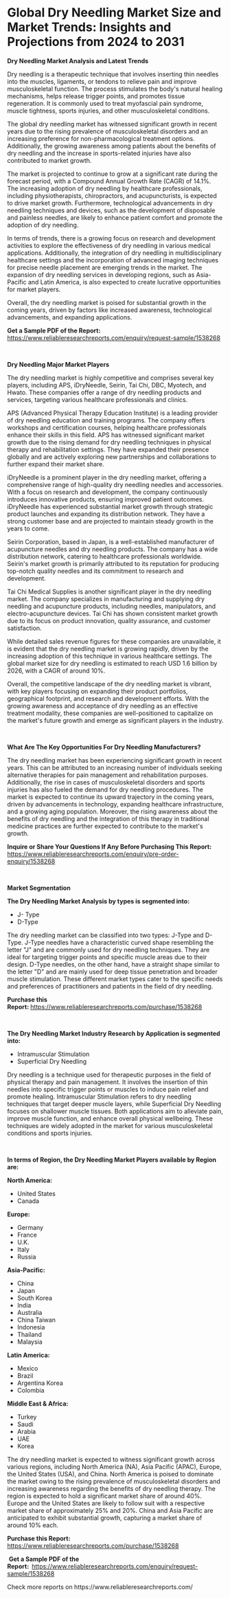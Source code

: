 <p><h1>Global Dry Needling Market Size and Market Trends: Insights and Projections from 2024 to 2031</h1></p><p><strong>Dry Needling Market Analysis and Latest Trends</strong></p>
<p><p>Dry needling is a therapeutic technique that involves inserting thin needles into the muscles, ligaments, or tendons to relieve pain and improve musculoskeletal function. The process stimulates the body's natural healing mechanisms, helps release trigger points, and promotes tissue regeneration. It is commonly used to treat myofascial pain syndrome, muscle tightness, sports injuries, and other musculoskeletal conditions.</p><p>The global dry needling market has witnessed significant growth in recent years due to the rising prevalence of musculoskeletal disorders and an increasing preference for non-pharmacological treatment options. Additionally, the growing awareness among patients about the benefits of dry needling and the increase in sports-related injuries have also contributed to market growth.</p><p>The market is projected to continue to grow at a significant rate during the forecast period, with a Compound Annual Growth Rate (CAGR) of 14.1%. The increasing adoption of dry needling by healthcare professionals, including physiotherapists, chiropractors, and acupuncturists, is expected to drive market growth. Furthermore, technological advancements in dry needling techniques and devices, such as the development of disposable and painless needles, are likely to enhance patient comfort and promote the adoption of dry needling.</p><p>In terms of trends, there is a growing focus on research and development activities to explore the effectiveness of dry needling in various medical applications. Additionally, the integration of dry needling in multidisciplinary healthcare settings and the incorporation of advanced imaging techniques for precise needle placement are emerging trends in the market. The expansion of dry needling services in developing regions, such as Asia-Pacific and Latin America, is also expected to create lucrative opportunities for market players.</p><p>Overall, the dry needling market is poised for substantial growth in the coming years, driven by factors like increased awareness, technological advancements, and expanding applications.</p></p>
<p><strong>Get a Sample PDF of the Report:&nbsp;</strong> <a href="https://www.reliableresearchreports.com/enquiry/request-sample/1538268">https://www.reliableresearchreports.com/enquiry/request-sample/1538268</a></p>
<p>&nbsp;</p>
<p><strong>Dry Needling Major Market Players</strong></p>
<p><p>The dry needling market is highly competitive and comprises several key players, including APS, iDryNeedle, Seirin, Tai Chi, DBC, Myotech, and Hwato. These companies offer a range of dry needling products and services, targeting various healthcare professionals and clinics.</p><p>APS (Advanced Physical Therapy Education Institute) is a leading provider of dry needling education and training programs. The company offers workshops and certification courses, helping healthcare professionals enhance their skills in this field. APS has witnessed significant market growth due to the rising demand for dry needling techniques in physical therapy and rehabilitation settings. They have expanded their presence globally and are actively exploring new partnerships and collaborations to further expand their market share.</p><p>iDryNeedle is a prominent player in the dry needling market, offering a comprehensive range of high-quality dry needling needles and accessories. With a focus on research and development, the company continuously introduces innovative products, ensuring improved patient outcomes. iDryNeedle has experienced substantial market growth through strategic product launches and expanding its distribution network. They have a strong customer base and are projected to maintain steady growth in the years to come.</p><p>Seirin Corporation, based in Japan, is a well-established manufacturer of acupuncture needles and dry needling products. The company has a wide distribution network, catering to healthcare professionals worldwide. Seirin's market growth is primarily attributed to its reputation for producing top-notch quality needles and its commitment to research and development.</p><p>Tai Chi Medical Supplies is another significant player in the dry needling market. The company specializes in manufacturing and supplying dry needling and acupuncture products, including needles, manipulators, and electro-acupuncture devices. Tai Chi has shown consistent market growth due to its focus on product innovation, quality assurance, and customer satisfaction.</p><p>While detailed sales revenue figures for these companies are unavailable, it is evident that the dry needling market is growing rapidly, driven by the increasing adoption of this technique in various healthcare settings. The global market size for dry needling is estimated to reach USD 1.6 billion by 2026, with a CAGR of around 10%.</p><p>Overall, the competitive landscape of the dry needling market is vibrant, with key players focusing on expanding their product portfolios, geographical footprint, and research and development efforts. With the growing awareness and acceptance of dry needling as an effective treatment modality, these companies are well-positioned to capitalize on the market's future growth and emerge as significant players in the industry.</p></p>
<p>&nbsp;</p>
<p><strong>What Are The Key Opportunities For Dry Needling Manufacturers?</strong></p>
<p><p>The dry needling market has been experiencing significant growth in recent years. This can be attributed to an increasing number of individuals seeking alternative therapies for pain management and rehabilitation purposes. Additionally, the rise in cases of musculoskeletal disorders and sports injuries has also fueled the demand for dry needling procedures. The market is expected to continue its upward trajectory in the coming years, driven by advancements in technology, expanding healthcare infrastructure, and a growing aging population. Moreover, the rising awareness about the benefits of dry needling and the integration of this therapy in traditional medicine practices are further expected to contribute to the market's growth.</p></p>
<p><strong>Inquire or Share Your Questions If Any Before Purchasing This Report:</strong> <a href="https://www.reliableresearchreports.com/enquiry/pre-order-enquiry/1538268">https://www.reliableresearchreports.com/enquiry/pre-order-enquiry/1538268</a></p>
<p>&nbsp;</p>
<p><strong>Market Segmentation</strong></p>
<p><strong>The Dry Needling Market Analysis by types is segmented into:</strong></p>
<p><ul><li>J- Type</li><li>D-Type</li></ul></p>
<p><p>The dry needling market can be classified into two types: J-Type and D-Type. J-Type needles have a characteristic curved shape resembling the letter "J" and are commonly used for dry needling techniques. They are ideal for targeting trigger points and specific muscle areas due to their design. D-Type needles, on the other hand, have a straight shape similar to the letter "D" and are mainly used for deep tissue penetration and broader muscle stimulation. These different market types cater to the specific needs and preferences of practitioners and patients in the field of dry needling.</p></p>
<p><strong>Purchase this Report:&nbsp;</strong><a href="https://www.reliableresearchreports.com/purchase/1538268">https://www.reliableresearchreports.com/purchase/1538268</a></p>
<p>&nbsp;</p>
<p><strong>The Dry Needling Market Industry Research by Application is segmented into:</strong></p>
<p><ul><li>Intramuscular Stimulation</li><li>Superficial Dry Needling</li></ul></p>
<p><p>Dry needling is a technique used for therapeutic purposes in the field of physical therapy and pain management. It involves the insertion of thin needles into specific trigger points or muscles to induce pain relief and promote healing. Intramuscular Stimulation refers to dry needling techniques that target deeper muscle layers, while Superficial Dry Needling focuses on shallower muscle tissues. Both applications aim to alleviate pain, improve muscle function, and enhance overall physical wellbeing. These techniques are widely adopted in the market for various musculoskeletal conditions and sports injuries.</p></p>
<p>&nbsp;</p>
<p><strong>In terms of Region, the Dry Needling Market Players available by Region are:</strong></p>
<p>
    <p> <strong> North America: </strong>
        <ul>
            <li>United States</li>
            <li>Canada</li>
        </ul>
        </p> 
    <p> <strong> Europe: </strong>
        <ul>
            <li>Germany</li>
            <li>France</li>
            <li>U.K.</li>
            <li>Italy</li>
            <li>Russia</li>
        </ul>
        </p> 
    <p> <strong> Asia-Pacific: </strong>
        <ul>
            <li>China</li>
            <li>Japan</li>
            <li>South Korea</li>
            <li>India</li>
            <li>Australia</li>
            <li>China Taiwan</li>
            <li>Indonesia</li>
            <li>Thailand</li>
            <li>Malaysia</li>
        </ul>
        </p> 
    <p> <strong> Latin America: </strong>
        <ul>
            <li>Mexico</li>
            <li>Brazil</li>
            <li>Argentina Korea</li>
            <li>Colombia</li>
        </ul>
        </p> 
    <p> <strong> Middle East & Africa: </strong>
        <ul>
            <li>Turkey</li>
            <li>Saudi</li>
            <li>Arabia</li>
            <li>UAE</li>
            <li>Korea</li>
        </ul>
    </p>
    </p>
<p><p>The dry needling market is expected to witness significant growth across various regions, including North America (NA), Asia Pacific (APAC), Europe, the United States (USA), and China. North America is poised to dominate the market owing to the rising prevalence of musculoskeletal disorders and increasing awareness regarding the benefits of dry needling therapy. The region is expected to hold a significant market share of around 40%. Europe and the United States are likely to follow suit with a respective market share of approximately 25% and 20%. China and Asia Pacific are anticipated to exhibit substantial growth, capturing a market share of around 10% each.</p></p>
<p><strong>Purchase this Report: </strong><a href="https://www.reliableresearchreports.com/purchase/1538268">https://www.reliableresearchreports.com/purchase/1538268</a></p>
<p>&nbsp;<strong>Get a Sample PDF of the Report:&nbsp;&nbsp;</strong><a href="https://www.reliableresearchreports.com/enquiry/request-sample/1538268">https://www.reliableresearchreports.com/enquiry/request-sample/1538268</a></p>
<p><strong></strong></p>
<p>Check more reports on https://www.reliableresearchreports.com/</p>